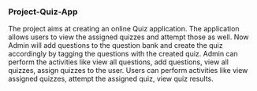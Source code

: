 ### Project-Quiz-App

The project aims at creating an online Quiz application. The application allows users to view the
assigned quizzes and attempt those as well. Now Admin will add questions to the question bank and
create the quiz accordingly by tagging the questions with the created quiz. Admin can perform the
activities like view all questions, add questions, view all quizzes, assign quizzes to the user. Users can
perform activities like view assigned quizzes, attempt the assigned quiz, view quiz results.


